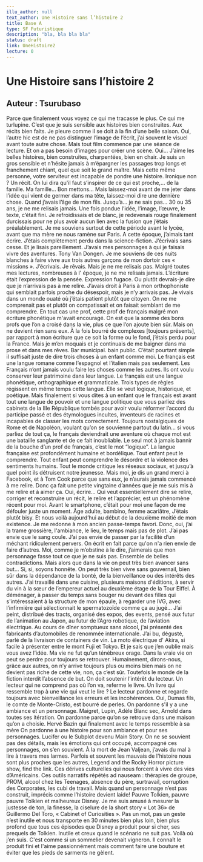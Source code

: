```yaml
---
illu_author: null
text_author: Une Histoire sans l’histoire 2
title: Base A
type: SF Futuristique
description: "bla, bla bla bla"
status: draft
link: UneHistoire2
lecture: 0
---
```


# Une Histoire sans l’histoire 2
## Auteur : Tsurubaso

Parce que finalement vous voyez ce qui me tracasse le plus. Ce qui me turlupine. C’est que je suis sensible aux histoires bien construites. Aux récits bien faits. Je pleure comme il se doit à la fin d’une belle saison. Oui, l’autre hic est de ne pas distinguer l’image de l’écrit, j’ai souvent le visuel avant toute autre chose. Mais tout film commence par une séance de lecture. Et on a pas besoin d’images pour créer une scène.
Oui… J’aime les belles histoires, bien construites, charpentées, bien en chair. Je suis un gros sensible et n’hésite jamais à m’épargner les passages trop longs et franchement chiant, quel que soit le grand maître. Mais cette même personne, votre serviteur est incapable de pondre une histoire. Ironique non ? 
Un récit. On lui dira qu'il faut s’inspirer de ce qui est proche,... de la famille. Ma famille… Bon mettons… 
Mais laissez-moi avant de me jeter dans l’idée qui vient de germer dans ma tête, laissez-moi dire une dernière chose. Quand j’avais l’âge de mon fils. Jusqu’à… je ne sais pas… 30 ou 35 ans, je ne me relisais jamais. Une fois pondue l’idée, l’image, l’œuvre, le texte, c’était fini. Je refroidissais et de blanc, je redevenais rouge finalement durcissais pour ne plus avoir aucun lien avec la fusion que j’étais préalablement. Je me souviens surtout de cette période avant le lycée, avant que ma mère ne nous ramène sur Paris. A cette époque, j’aimais tant écrire. J’étais complètement perdu dans la science-fiction. J’écrivais sans cesse. Et je lisais pareillement. J’avais mes personnages à qui je faisais vivre des aventures. Tony Van Dongen. Je me souviens de ces nuits blanches à faire vivre aux trois autres garçons de mon dortoir ces « missions ». J’écrivais. Je rêvais. Mais je ne me relisais pas. Malgré toutes mes lectures, nombreuses à l' époque, je ne me relisais jamais.
L’écriture était l’expression de la pensée. Expression fugace. Ou plutôt devrais-je dire que je n’arrivais pas à me relire. J’avais droit à Paris à mon orthophoniste qui semblait parfois proche du désespoir, mais je n’y arrivais pas. Je vivais dans un monde ouaté où j’étais patient plutôt que citoyen. On ne me comprenait pas et plutôt on compatissait et on faisait semblant de me comprendre. En tout cas une prof, cette prof de français malgré mon écriture phonétique m'avait encouragé. On est que la somme des bons profs que l’on a croisé dans la vie, plus ce que l’on ajoute bien sûr. Mais on ne devient rien sans eux. À la fois bourré de complexes [toujours présents], par rapport à mon écriture que ce soit la forme ou le fond, j’étais perdu pour la France. Mais je m’en moquais et je continuais de me baigner dans ma prose et dans mes rêves. Bar municipal. bain public.
C’était pourtant simple il suffisait juste de dire trois choses à un enfant comme moi. Le français est une langue romane comme l’espagnol et l’italien mais pas seulement. Les Français n’ont jamais voulu faire les choses comme les autres. Ils ont voulu conserver leur patrimoine dans leur langue. Le français est une langue phonétique, orthographique et grammaticale. Trois types de règles régissent en même temps cette langue. Elle se veut logique, historique, et poétique. Mais finalement si vous dites à un enfant que le français est avant tout une langue de pouvoir et une langue politique que vous parliez des cabinets de la IIIe République tombés pour avoir voulu réformer l’accord du participe passé et des étymologues incultes, inventeurs de racines et incapables de classer les mots correctement. Toujours nostalgiques de Rome et de Napoléon, voulant qu’on se souvienne partout du latin… si vous parliez de tout ça, le français deviendrait une aventure où chaque mot est une bataille sanglante et de ce fait inoubliable. Le seul mot à jamais bannir de la bouche d’un prof de français, c’est le mot “logique”.
La langue française est profondément humaine et bordélique. Tout enfant peut le comprendre. Tout enfant peut comprendre le désordre et la violence des sentiments humains.
Tout le monde critique les réseaux sociaux, et jusqu’à quel point ils détruisent notre jeunesse. Mais moi, je dis un grand merci à Facebook, et à Tom Cook parce que sans eux, je n’aurais jamais commencé à me relire.
Donc ça fait une petite vingtaine d’années que je me suis mis à me relire et à aimer ça.
Oui, écrire… Qui veut essentiellement dire se relire, corriger et reconstruire un récit, le relire et l’apprécier, est un phénomène récent pour moi. Avant le smartphone, c’était pour moi une façon de me défouler juste un moment. Âge adulte, bambino, femme acariâtre, J’étais plutôt bisy.
Et nous voilà aujourd’hui au début de la deuxième moitié de mon existence. Je me redonne à mon ancien passe-temps favori. Donc, oui, j’ai la trame grossière, l'ambiance, le lieu, le temps mais pas de plot. J’ai pas envie que le sang coule. J’ai pas envie de passer par la facilité d’un méchant ridiculement pervers.
On écrit en fait parce qu'on n'a rien envie de faire d’autres. Moi, comme je m’obstine à le dire, j’aimerais que mon personnage fasse tout ce que je ne suis pas. Ensemble de belles contradictions.
Mais alors que dans la vie on peut très bien avancer sans but… Si, si, soyons honnête. On peut très bien vivre sans gouvernail, bien sûr dans la dépendance de la bonté, de la bienveillance ou des intérêts des autres. J’ai travaillé dans une cuisine, plusieurs maisons d'éditions, à servir du vin à la sœur de l’empereur actuel au deuxième étage de la Tour Eiffel. À déménager, à passer du temps sans bouger nu devant des filles qui s'intéressaient à la structure de mon épaule, à regarder une IVG, avec l’infirmière qui sélectionnait le spermatozoïde comme ça au jugé…
J’ai peint, distribué des tracts, organisé des expos, des events, pensé aux futur de l’animation au Japon, au futur de l’Agro robotique, de l’aviation électrique. Au cours de dîner somptueux sans alcool, j'ai présenté des fabricants d’automobiles de renommée internationale. J’ai bu, dégusté, parlé de la livraison de containers de vin. La moto électrique d' Akira, si facile à présenter entre le mont Fuji et Tokyo. 
Et je sais que j’en oublie mais vous avez l’idée. Ma vie ne fut qu’un ténébreux orage.
Dans la vraie vie on peut se perdre pour toujours se retrouver. Humainement, dirons-nous, grâce aux autres, on n’y arrive toujours plus ou moins bien mais on ne devient pas riche de cette vie, non, ça c’est sûr.
Toutefois le monde de la fiction interdit l’absence de but. On doit soutenir l’intérêt du lecteur. Un lecteur qui ne comprend pas où l’on va, referme le livre. Un livre qui ressemble trop à une vie qui veut le lire ?
Le lecteur pardonne et regarde toujours avec bienveillance les erreurs et les incohérences. Oui, Dumas fils, le comte de Monte-Cristo, est bourré de perles. On pardonne s'il y a une ambiance et un personnage. Maigret, Lupin, Adèle Blanc sec, Arnold dans toutes ses itération. On pardonne parce qu’on se retrouve dans une maison qu’on a choisie. Hervé Bazin qui finalement avec le temps ressemble à sa mère
On pardonne à une histoire pour son ambiance et pour ses personnages. Lucifer ou le Subplot devenu Main Story.
On ne se souvient pas des détails, mais les émotions qui ont occupé, accompagné ces personnages, on s’en souvient. À la mort de Jean Valjean, j’avais du mal à lire à travers mes larmes. Parfois et souvent les mauvais de l'histoire nous sont plus proches que les autres, Legend and the Rocky Horror picture show, find the link. 
Ces dérives culturelles qui nous forcent à vivre des vies d’Américains. Ces outils narratifs répétés ad nauseam : thérapies de groupe, PROM, alcool chez les Teenages, absence du père, surtravail, corruption des Corporates, les cubi de travail. 
Mais quand un personnage n’est pas construit, imprécis comme l’histoire devient laide! Pauvre Tolkien, pauvre pauvre Tolkien et malheureux Disney. Je me suis amusé à mesurer la justesse de ton, la finesse, la ciselure de la short story « Lot 36» de Guillermo Del Toro, « Cabinet of Curiosities ». Pas un mot, pas un geste n’est inutile et nous transporte en 30 minutes bien plus loin, bien plus profond que tous ces épisodes que Disney a produit pour si cher, ses prequels de Tolkien. Inutile et creux quand le scénario ne suit pas. 
Voilà où j’en suis. C'est comme si un sommelier devenait vigneron. Il connaît le produit fini et l'aime passionnément mais comment faire une bouture et éviter que les pieds de sarments ne gèlent.

